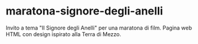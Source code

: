 # maratona-signore-degli-anelli
Invito a tema "Il Signore degli Anelli" per una maratona di film. Pagina web HTML con design ispirato alla Terra di Mezzo.
